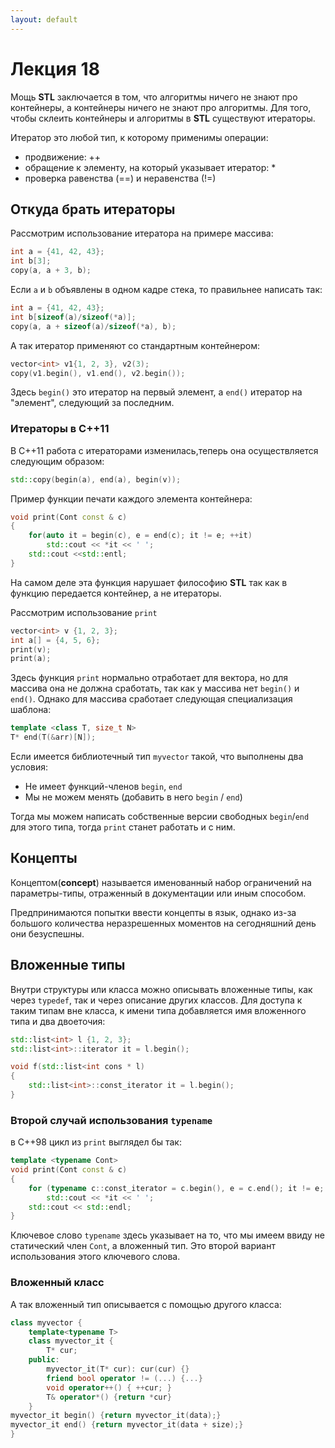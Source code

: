```yaml
---
layout: default
---
```


<!-- 
WARNING!!!
This file was generated automatically.
All changes made here will be erased.
-->

<script type="text/javascript">var last_page = true</script>

# Лекция 18

Мощь **STL** заключается в том, что алгоритмы ничего не знают про контейнеры, а контейнеры ничего не знают про алгоритмы. 
Для того, чтобы склеить контейнеры и алгоритмы в **STL** существуют итераторы.

Итератор это любой тип, к которому применимы операции:

* продвижение: ++
* обращение к элементу, на который указывает итератор: *
* проверка равенства (==) и неравенства (!=)




<a id="where_to_get_iterators" title="Откуда брать итераторы" class="toc-item"></a>
## Откуда брать итераторы



Рассмотрим использование итератора на примере массива:

```cpp
int a = {41, 42, 43};
int b[3];
copy(a, a + 3, b);
```

Если `a` и `b` объявлены в одном кадре стека, то правильнее написать так:

```cpp
int a = {41, 42, 43};
int b[sizeof(a)/sizeof(*a)];
copy(a, a + sizeof(a)/sizeof(*a), b);
```


А так итератор применяют со стандартным контейнером:

```cpp
vector<int> v1{1, 2, 3}, v2(3);
copy(v1.begin(), v1.end(), v2.begin());
```

Здесь `begin()` это итератор на первый элемент, а `end()` итератор на "элемент", следующий за последним.




<a id="iterators_in_cpp_11" title="Итераторы в C++11" class="toc-item"></a>
### Итераторы в C++11



В С++11 работа с итераторами изменилась,теперь она осуществляется следующим образом:

```cpp
std::copy(begin(a), end(a), begin(v));
```

Пример функции печати каждого элемента контейнера:

```cpp
void print(Cont const & c)
{
	for(auto it = begin(c), e = end(c); it != e; ++it)
		std::cout << *it << ' ';
	std::cout <<std::entl;
}
```

На самом деле эта функция нарушает философию **STL** так как в функцию передается контейнер, а не итераторы.

Рассмотрим использование `print`

```cpp
vector<int> v {1, 2, 3};
int a[] = {4, 5, 6};
print(v);
print(a);
```

Здесь функция `print` нормально отработает для вектора, но для массива она не должна сработать, так как у массива нет `begin()` и `end()`. 
Однако для массива сработает следующая специализация шаблона:

```cpp
template <class T, size_t N>
T* end(T(&arr)[N]);
```

Если имеется библиотечный тип `myvector` такой, что выполнены два условия:

* Не имеет функций-членов `begin`, `end`
* Мы не можем менять (добавить в него `begin` / `end`)

Тогда мы можем написать собственные версии свободных `begin`/`end` для этого типа, тогда `print` станет работать и с ним.




<a id="concepts" title="Концепты" class="toc-item"></a>
## Концепты



Концептом(**concept**) называется именованный набор ограничений на параметры-типы, отраженный в документации или иным способом.

Предпринимаются попытки ввести концепты в язык, однако из-за большого количества неразрешенных моментов на сегодняшний день они безуспешны.




<a id="nested_types" title="Вложенные типы" class="toc-item"></a>
## Вложенные типы



Внутри структуры или класса можно описывать вложенные типы, как через `typedef`, так и через описание других классов. Для доступа к таким типам вне класса, к имени типа добавляется имя вложенного типа и два двоеточия:

```cpp
std::list<int> l {1, 2, 3};
std::list<int>::iterator it = l.begin();
```

```cpp
void f(std::list<int cons * l)
{
	std::list<int>::const_iterator it = l.begin(); 
}
```




<a id="second_case_is_use_of_typename" title="Второй случай использования typename" class="toc-item"></a>
### Второй случай использования `typename`



в C++98 цикл из `print` выглядел бы так:

```cpp 
template <typename Cont>
void print(Cont const & c)
{
	for (typename c::const_iterator = c.begin(), e = c.end(); it != e; ++it)
		std::cout << *it << ' ';
	std::cout << std::endl;
}
```
 
Ключевое слово `typename` здесь указывает на то, что мы имеем ввиду не статический член `Cont`,
а вложенный тип. Это второй вариант использования этого ключевого слова. 




<a id="nested_class" title="Вложенный класс" class="toc-item"></a>
### Вложенный класс



А так вложенный тип описывается с помощью другого класса:

```cpp
class myvector {
	template<typename T>
	class myvector_it {
		T* cur;
	public:
		myvector_it(T* cur): cur(cur) {}
		friend bool operator != (...) {...}
		void operator++() { ++cur; }
		T& operator*() {return *cur}
	}
myvector_it begin() {return myvector_it(data);}
myvector_it end() {return myvector_it(data + size);}
}
```